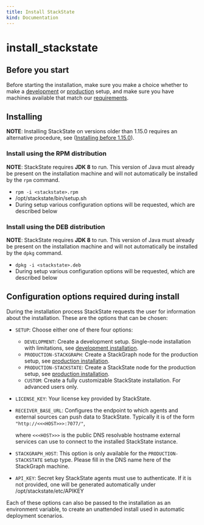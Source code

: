 ```yaml
---
title: Install StackState
kind: Documentation
---
```


# install\_stackstate

## Before you start

Before starting the installation, make sure you make a choice whether to make a [development](https://github.com/mpvvliet/stackstate-docs/tree/0f69067c340456b272cfe50e249f4f4ee680f8d9/setup/installation/development-installation/README.md) or [production](https://github.com/mpvvliet/stackstate-docs/tree/0f69067c340456b272cfe50e249f4f4ee680f8d9/setup/installation/production-installation/README.md) setup, and make sure you have machines available that match our [requirements](https://github.com/mpvvliet/stackstate-docs/tree/0f69067c340456b272cfe50e249f4f4ee680f8d9/setup/installation/requirements/README.md).

## Installing

**NOTE**: Installing StackState on versions older than 1.15.0 requires an alternative procedure, see \([Installing before 1.15.0](https://github.com/mpvvliet/stackstate-docs/tree/0f69067c340456b272cfe50e249f4f4ee680f8d9/setup/installation/installing_pre1_15/README.md)\).

### Install using the RPM distribution

**NOTE**: StackState requires **JDK 8** to run. This version of Java must already be present on the installation machine and will not automatically be installed by the `rpm` command.

* `rpm -i <stackstate>.rpm`
* /opt/stackstate/bin/setup.sh
* During setup various configuration options will be requested, which are described below

### Install using the DEB distribution

**NOTE**: StackState requires **JDK 8** to run. This version of Java must already be present on the installation machine and will not automatically be installed by the `dpkg` command.

* `dpkg -i <stackstate>.deb`
* During setup various configuration options will be requested, which are described below

## Configuration options required during install

During the installation process StackState requests the user for information about the installation. These are the options that can be chosen:

* `SETUP`: Choose either one of there four options:
  * `DEVELOPMENT`: Create a development setup. Single-node installation with limitations, see [development installation](https://github.com/mpvvliet/stackstate-docs/tree/0f69067c340456b272cfe50e249f4f4ee680f8d9/setup/installation/development-installation/README.md).
  * `PRODUCTION-STACKGRAPH`: Create a StackGraph node for the production setup, see [production installation](https://github.com/mpvvliet/stackstate-docs/tree/0f69067c340456b272cfe50e249f4f4ee680f8d9/setup/installation/production-installation/README.md).
  * `PRODUCTION-STACKSTATE`: Create a StackState node for the production setup, see [production installation](https://github.com/mpvvliet/stackstate-docs/tree/0f69067c340456b272cfe50e249f4f4ee680f8d9/setup/installation/production-installation/README.md).
  * `CUSTOM`: Create a fully customizable StackState installation. For advanced users only.
* `LICENSE_KEY`: Your license key provided by StackState.
* `RECEIVER_BASE_URL`: Configures the endpoint to which agents and external sources can push data to StackState. Typically it is of the form `"http://<<<HOST>>>:7077/"`,

  where `<<<HOST>>>` is the public DNS resolvable hostname external services can use to connect to the installed StackState instance.

* `STACKGRAPH_HOST`: This option is only available for the `PRODUCTION-STACKSTATE` setup type. Please fill in the DNS name here of the StackGraph machine.
* `API_KEY`: Secret key StackState agents must use to authenticate. If it is not provided, one will be generated automatically under /opt/stackstate/etc/APIKEY

Each of these options can also be passed to the installation as an environment variable, to create an unattended install used in automatic deployment scenarios.

